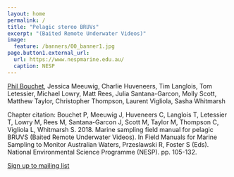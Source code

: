 ```yaml
---
layout: home
permalink: /
title: "Pelagic stereo BRUVs"
excerpt: "(Baited Remote Underwater Videos)"
image:
  feature: /banners/00_banner1.jpg
page.button1.external_url:
  url: https://www.nespmarine.edu.au/
  caption: NESP
---
```


[Phil Bouchet](mailto:phil.bouchet@uwa.edu.au), Jessica Meeuwig, Charlie Huveneers, Tim Langlois, Tom Letessier, Michael Lowry, Matt Rees, Julia Santana-Garcon, Molly Scott, Matthew Taylor, Christopher Thompson, Laurent Vigliola, Sasha Whitmarsh

Chapter citation:
Bouchet P, Meeuwig J, Huveneers C, Langlois T, Letessier T, Lowry M, Rees M, Santana-Garcon J, Scott M, Taylor M, Thompson C, Vigliola L, Whitmarsh S. 2018. Marine sampling field manual for pelagic BRUVS (Baited Remote Underwater Videos). In Field Manuals for Marine Sampling to Monitor Australian Waters, Przeslawski R, Foster S (Eds). National Environmental Science Programme (NESP). pp. 105-132.

<a href="https://docs.google.com/forms/d/e/1FAIpQLSezHvqOCPEp8f0xopHJ4nmoN6bhrdPzbKmInLuTQR7UNrTLRQ/viewform?usp=sf_link" class="btn">Sign up to mailing list</a>

